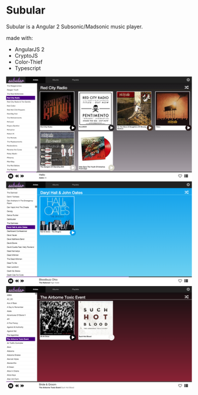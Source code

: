 # Subular

Subular is a Angular 2 Subsonic/Madsonic music player.

made with:
* AngularJS 2
* CryptoJS
* Color-Thief
* Typescript

![Alt text](/images/screen2.png)
![Alt text](/images/screen3.png)
![Alt text](/images/screen1.png)